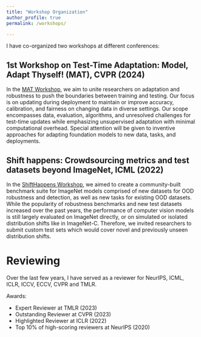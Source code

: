 ```yaml
---
title: "Workshop Organization"
author_profile: true
permalink: /workshops/

---
```


I have co-organized two workshops at different conferences:

1st Workshop on Test-Time Adaptation: Model, Adapt Thyself! (MAT), CVPR (2024)
---

In the [MAT Workshop](https://tta-cvpr2024.github.io/), we aim to unite researchers on adaptation and robustness to push the boundaries between training and testing. Our focus is on updating during deployment to maintain or improve accuracy, calibration, and fairness on changing data in diverse settings. Our scope encompasses data, evaluation, algorithms, and unresolved challenges for test-time updates while emphasizing unsupervised adaptation with minimal computational overhead. Special attention will be given to inventive approaches for adapting foundation models to new data, tasks, and deployments.

Shift happens: Crowdsourcing metrics and test datasets beyond ImageNet, ICML (2022)
---

In the [ShiftHappens Workshop](https://shift-happens-benchmark.github.io/#shift-happens-crowdsourcing-metrics-and-test-datasets-beyond-imagenet), we aimed to create a community-built benchmark suite for ImageNet models comprised of new datasets for OOD robustness and detection, as well as new tasks for existing OOD datasets. While the popularity of robustness benchmarks and new test datasets increased over the past years, the performance of computer vision models is still largely evaluated on ImageNet directly, or on simulated or isolated distribution shifts like in ImageNet-C. Therefore, we invited researchers to submit custom test sets which would cover novel and previously unseen distribution shifts.


Reviewing
======

Over the last few years, I have served as a reviewer for NeurIPS, ICML, ICLR, ICCV, ECCV, CVPR and TMLR.

Awards:
* Expert Reviewer at TMLR (2023)
* Outstanding Reviewer at CVPR (2023)
* Highlighted Reviewer at ICLR (2022)
* Top 10% of high-scoring reviewers at NeurIPS (2020)
